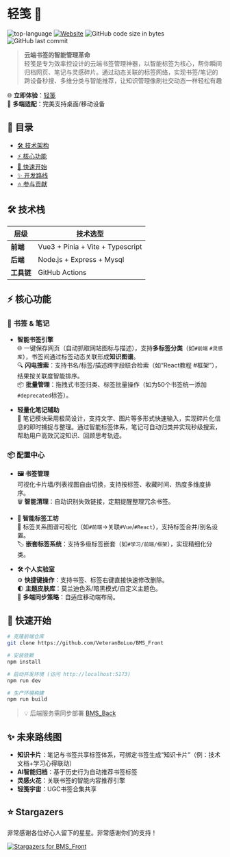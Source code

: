 # 轻笺 🌊 

![top-language](https://img.shields.io/github/languages/top/VeteranBoLuo/BMS_Front)
[![Website](https://img.shields.io/website?up_message=online&url=https%3A%2F%2Fboluo66.top)](https://boluo66.top) 
![GitHub code size in bytes](https://img.shields.io/github/languages/code-size/VeteranBoLuo/BMS_Front)
![GitHub last commit](https://img.shields.io/github/last-commit/VeteranBoLuo/BMS_Front)

> **云端书签的智能管理革命**  
轻笺是专为效率控设计的云端书签管理神器，以智能标签为核心，帮你瞬间归档网页、笔记与灵感碎片。通过动态关联的标签网络，实现书签/笔记的跨设备秒搜、多维分类与智能推荐，让知识管理像刷社交动态一样轻松有趣


🌐 **立即体验**：[轻笺](https://boluo66.top/#/home)  
📱 **多端适配**：完美支持桌面/移动设备

## 📑 目录
- [🛠 技术架构](#-技术栈)  
- [⚡ 核心功能](#-核心功能)  
- [🚀 快速开始](#-快速开始)  
- [✨ 开发路线](#-未来路线图)  
- [⭐ 参与贡献](#-Stargazers)  


## 🛠 技术栈
| 层级       | 技术选型                          |
|------------|-----------------------------------|
| **前端**   | Vue3 + Pinia + Vite + Typescript |
| **后端**   | Node.js + Express + Mysql       |
| **工具链** | GitHub Actions     |


## ⚡ 核心功能

### 🧲 __书签 & 笔记__
- **智能书签引擎**  
  🌐 一键保存网页（自动抓取网站图标与描述），支持**多标签分类**（如`#前端` `#灵感库`），书签间通过标签动态关联形成**知识图谱**。  
  🔍 **闪电搜索**：支持书名/标签/描述跨字段联合检索（如“React教程 #框架”），结果按关联度智能排序。  
  📦 **批量管理**：拖拽式书签归类、标签批量操作（如为50个书签统一添加`#deprecated`标签）。

- **轻量化笔记辅助**  
  📝 笔记模块采用极简设计，支持文字、图片等多形式快速输入，实现碎片化信息的即时捕捉与整理。通过智能标签体系，笔记可自动归类并实现秒级搜索，帮助用户高效沉淀知识、回顾思考轨迹。

### 📦 __配置中心__
- **🖼 书签管理**  
  可视化卡片墙/列表视图自由切换，支持按标签、收藏时间、热度多维度排序。  
  🗑️ **智能清理**：自动识别失效链接，定期提醒整理冗余书签。

- **🧭 智能标签工坊**  
  🔗 标签关系图谱可视化（如`#前端`→关联`#Vue`/`#React`），支持标签合并/别名设置。  
  🏷️ **嵌套标签系统**：支持多级标签嵌套（如`#学习/前端/框架`），实现精细化分类。

- **🛠 个人实验室**  
  ⚙️ **快捷键操作**：支持书签、标签右键直接快速修改删除。  
  🌓 **主题皮肤库**：莫兰迪色系/暗黑模式/自定义主题色。  
  📱 **多端同步策略**：自适应移动端布局。


## 🚀 快速开始
```bash
# 克隆前端仓库
git clone https://github.com/VeteranBoLuo/BMS_Front

# 安装依赖
npm install

# 启动开发环境 (访问 http://localhost:5173)
npm run dev

# 生产环境构建
npm run build
```
> 💡 后端服务需同步部署 [BMS_Back](https://github.com/VeteranBoLuo/BMS_Back)


## ✨ 未来路线图
- **知识卡片**：笔记与书签共享标签体系，可绑定书签生成“知识卡片”（例：技术文档+学习心得联动）
- **AI智能归档**：基于历史行为自动推荐书签标签  
- **灵感火花**：关联书签的智能内容推荐引擎  
- **轻笺宇宙**：UGC书签合集共享


## ⭐ Stargazers

非常感谢各位好心人留下的星星。非常感谢你们的支持！

[![Stargazers for BMS_Front](https://reporoster.com/stars/VeteranBoLuo/BMS_Front)](https://github.com/VeteranBoLuo/BMS_Front/stargazers)
